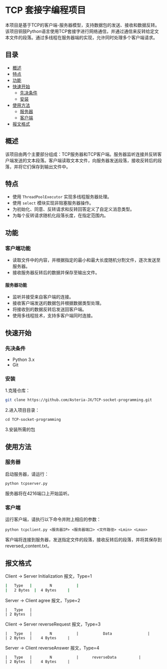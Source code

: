 # TCP 套接字编程项目

本项目是基于TCP的客户端-服务器模型，支持数据包的发送、接收和数据反转。该项目铜鼓Python语言使用TCP套接字进行网络通信，并通过通信来反转给定文本文件的段落。通过多线程在服务器端的实现，允许同时处理多个客户端请求。

## 目录

- [概述](#概述)
- [特点](#特点)
- [功能](#功能)
- [快速开始](#快速开始)
  - [先决条件](#先决条件)
  - [安装](#安装)
- [使用方法](#使用方法)
  - [服务器](#服务器)
  - [客户端](#客户端)
- [报文格式](#报文格式)

## 概述

该项目由两个主要部分组成：TCP服务器和TCP客户端。服务器监听连接并反转客户端发送的文本段落。客户端读取文本文件，向服务器发送段落，接收反转后的段落，并将它们保存到输出文件中。

## 特点

- 使用 `ThreadPoolExecutor` 实现多线程服务器处理。
- 使用 `select` 模块实现非阻塞服务器操作。
- 为初始化、同意、反转请求和反转回答定义了自定义消息类型。
- 为每个反转请求随机化段落长度，在指定范围内。

## 功能

### 客户端功能

- 读取文件中的内容，并根据指定的最小和最大长度随机分割文件，逐次发送至服务器。
- 接收服务器反转后的数据并保存至输出文件。

#### 服务器功能

- 监听并接受来自客户端的连接。
- 接收客户端发送的数据包并根据数据类型处理。
- 将接收到的数据反转后发送回客户端。
- 使用多线程技术，支持多客户端同时连接。

## 快速开始

### 先决条件

- Python 3.x
- Git

### 安装

1.克隆仓库：

```sh
git clone https://github.com/Asteria-JX/TCP-socket-programming.git
```

2.进入项目目录：

```
cd TCP-socket-programming
```

3.安装所需的包

## 使用方法

### 服务器

启动服务器，请运行：

```
python tcpserver.py
```

服务器将在4216端口上开始监听。

### 客户端

运行客户端，请执行以下命令并附上相应的参数：

```
python tcpclient.py <服务器IP> <服务器端口> <文件路径> <Lmin> <Lmax>
```

客户端将连接到服务器，发送指定文件的段落，接收反转后的段落，并将其保存到reversed_content.txt。
## 报文格式

Client -> Server	    Initialization 报文，Type=1 

```bash
|  	Type   | 		N	 	    |      
|   2 Bytes  | 	4 Bytes  	|
```

Server -> Client	    agree 报文，Type=2

```
|  	Type   | 	  
| 2 Bytes  | 	
```

Client -> Server	    reverseRequest 报文，Type=3

```
|  	Type   | 		N	     	|        	Data			  	|
| 2 Bytes  | 	4 Bytes  	|
```

Server -> Client	    reverseAnswer 报文，Type=4

```
|  	Type   | 		N	 	    |      reverseData			|
| 2 Bytes  | 	4 Bytes  	|
```



